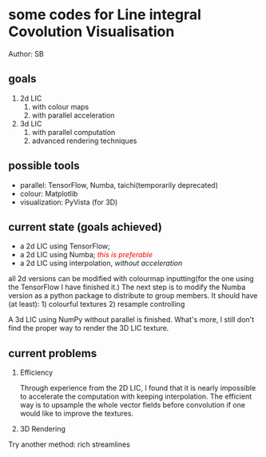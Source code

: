 # some codes for Line integral Covolution Visualisation

Author: SB

## goals

1. 2d LIC
   1. with colour maps
   2. with parallel acceleration
2. 3d LIC
   1. with parallel computation
   2. advanced rendering techniques

## possible tools

* parallel: TensorFlow, Numba, taichi(temporarily deprecated)
* colour: Matplotlib
* visualization: PyVista (for 3D)

## current state (goals achieved)

* a 2d LIC using TensorFlow;
* a 2d LIC using Numba; *<font color=red>this is preferable</font>*
* a 2d LIC using interpolation, *without acceleration*

all 2d versions can be modified with colourmap inputting(for the one using the TensorFlow I have finished it.) The next step is to modify the Numba version as a python package to distribute to group members. It should have (at least): 1) colourful textures 2) resample controlling

A 3d LIC using NumPy without parallel is finished. What's more, I still don't find the proper way to render the 3D LIC texture.

## current problems

1. Efficiency

   Through experience from the 2D LIC, I found that it is nearly impossible to accelerate the computation with keeping interpolation. The efficient way is to upsample the whole vector fields before convolution if one would like to improve the textures.

2. 3D Rendering

Try another method: rich streamlines
